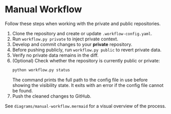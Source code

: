 # Manual Workflow

Follow these steps when working with the private and public repositories.

1. Clone the repository and create or update `.workflow-config.yaml`.
2. Run `workflow.py private` to inject private context.
3. Develop and commit changes to your **private** repository.
4. Before pushing publicly, run `workflow.py public` to revert private data.
5. Verify no private data remains in the diff.
6. (Optional) Check whether the repository is currently public or private:
   ```bash
   python workflow.py status
   ```
   The command prints the full path to the config file in use before showing the
   visibility state. It exits with an error if the config file cannot be found.
7. Push the cleaned changes to GitHub.

See `diagrams/manual-workflow.mermaid` for a visual overview of the process.
